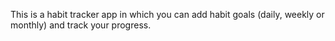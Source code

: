 This is a habit tracker app in which you can add habit goals (daily, weekly or monthly) and track your progress.
